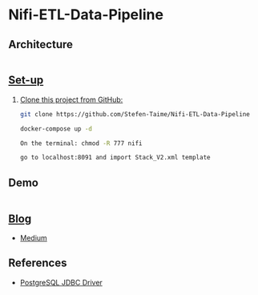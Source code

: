 # Nifi-ETL-Data-Pipeline


## Architecture

<a href="https://zupimages.net/viewer.php?id=22/13/k20c.jpeg"><img src="https://zupimages.net/up/22/13/k20c.jpeg" alt="" />

## Set-up

1. Clone this project from GitHub:

    ```bash
    git clone https://github.com/Stefen-Taime/Nifi-ETL-Data-Pipeline
    
    docker-compose up -d
    
    On the terminal: chmod -R 777 nifi
    
    go to localhost:8091 and import Stack_V2.xml template
    ```




## Demo

<a href="https://zupimages.net/viewer.php?id=22/13/u61j.png"><img src="https://zupimages.net/up/22/13/u61j.png" alt="" />

## Blog

- [Medium](https://medium.com/@stefentaime/getting-started-with-etl-pipeline-data-engineering-using-api-apache-nifi-zookeeper-postgres-f96ae2faeb81) 
    
## References

- [PostgreSQL JDBC Driver](https://jdbc.postgresql.org/download.html)

